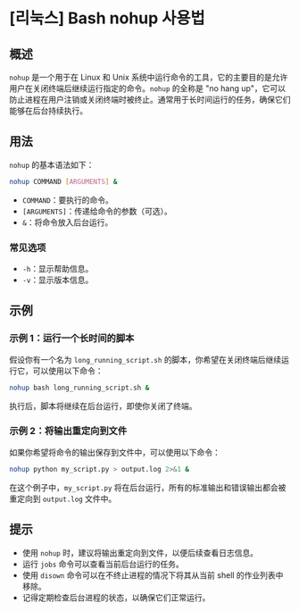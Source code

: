 # [리눅스] Bash nohup 사용법

## 概述
`nohup` 是一个用于在 Linux 和 Unix 系统中运行命令的工具，它的主要目的是允许用户在关闭终端后继续运行指定的命令。`nohup` 的全称是 "no hang up"，它可以防止进程在用户注销或关闭终端时被终止。通常用于长时间运行的任务，确保它们能够在后台持续执行。

## 用法
`nohup` 的基本语法如下：

```bash
nohup COMMAND [ARGUMENTS] &
```

- `COMMAND`：要执行的命令。
- `[ARGUMENTS]`：传递给命令的参数（可选）。
- `&`：将命令放入后台运行。

### 常见选项
- `-h`：显示帮助信息。
- `-v`：显示版本信息。

## 示例
### 示例 1：运行一个长时间的脚本
假设你有一个名为 `long_running_script.sh` 的脚本，你希望在关闭终端后继续运行它，可以使用以下命令：

```bash
nohup bash long_running_script.sh &
```

执行后，脚本将继续在后台运行，即使你关闭了终端。

### 示例 2：将输出重定向到文件
如果你希望将命令的输出保存到文件中，可以使用以下命令：

```bash
nohup python my_script.py > output.log 2>&1 &
```

在这个例子中，`my_script.py` 将在后台运行，所有的标准输出和错误输出都会被重定向到 `output.log` 文件中。

## 提示
- 使用 `nohup` 时，建议将输出重定向到文件，以便后续查看日志信息。
- 运行 `jobs` 命令可以查看当前后台运行的任务。
- 使用 `disown` 命令可以在不终止进程的情况下将其从当前 shell 的作业列表中移除。
- 记得定期检查后台进程的状态，以确保它们正常运行。